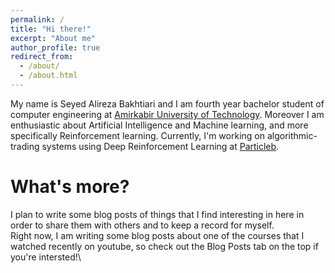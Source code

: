 ```yaml
---
permalink: /
title: "Hi there!"
excerpt: "About me"
author_profile: true
redirect_from: 
  - /about/
  - /about.html
---
```


My name is Seyed Alireza Bakhtiari and I am fourth year bachelor student of computer engineering at [Amirkabir University of Technology](https://aut.ac.ir/en).
Moreover I am enthusiastic about Artificial Intelligence and Machine learning, and more specifically Reinforcement learning.
Currently, I'm working on algorithmic-trading systems using Deep Reinforcement Learning at [Particleb](http://particleb.ai/).


What's more?
======
I plan to write some blog posts of things that I find interesting in here in order to share them with others and to keep a record for myself.\
Right now, I am writing some blog posts about one of the courses that I watched recently on youtube, so check out the Blog Posts tab on the top if you're intersted!\